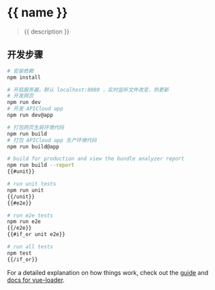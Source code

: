 # {{ name }}

> {{ description }}

## 开发步骤

``` bash
# 安装依赖
npm install

# 开启服务器，默认 localhost:8080 ，实时监听文件改变，热更新
# 开发网页
npm run dev
# 开发 APICloud app
npm run dev@app

# 打包网页生辰环境代码
npm run build
# 打包 APICloud app 生产环境代码
npm run build@app

# build for production and view the bundle analyzer report
npm run build --report
{{#unit}}

# run unit tests
npm run unit
{{/unit}}
{{#e2e}}

# run e2e tests
npm run e2e
{{/e2e}}
{{#if_or unit e2e}}

# run all tests
npm test
{{/if_or}}
```

For a detailed explanation on how things work, check out the [guide](http://vuejs-templates.github.io/webpack/) and [docs for vue-loader](http://vuejs.github.io/vue-loader).
